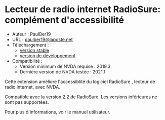 # Lecteur de radio internet RadioSure: complément d'accessibilité #
* Auteur : PaulBer19
* URL : paulber19@laposte.net
* Téléchargement :
	* [version stable][1]
	* [version de développement][2]
* Compatibilité :
	* Version minimum de NVDA requise : 2019.3
	* Dernière version de NVDA testée : 2021.1


Cette extension améliore l'accessiblité du logiciel RadioSure , lecteur de radio internet, avec NVDA.

Compatible avec la version 2.2 de RadioSure. Les versions inférieures ne sont pas supportées.

Pour plus d'informations, voir le manuel utilisateur.

[1]: https://github.com/paulber007/AllMyNVDAAddons/raw/master/radioSureAccessEnhancement/radioSureAccessEnhancement-2.3.nvda-addon
[2]: https://github.com/paulber007/AllMyNVDAAddons/tree/master/radioSureAccessEnhancement/dev
